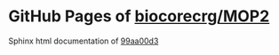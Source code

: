 GitHub Pages of [biocorecrg/MOP2](https://github.com/biocorecrg/MOP2.git)
===
Sphinx html documentation of [99aa00d3](https://github.com/biocorecrg/MOP2/tree/99aa00d34ca6598916828be40a5200dcd5d069c1)
